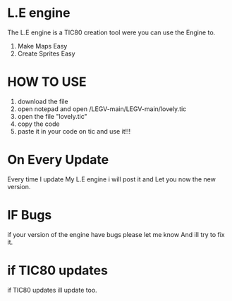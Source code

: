 # L.E engine
The L.E engine is a TIC80 creation tool were you can use the Engine to. 
1. Make Maps Easy
2. Create Sprites Easy
# HOW TO USE
1. download the file
2. open notepad and open /LEGV-main/LEGV-main/lovely.tic
3. open the file "lovely.tic"
4. copy the code
5. paste it in your code on tic and use it!!!

#  On Every  Update 
Every time I update My L.E engine i will post it and Let you now the new version.



# IF Bugs

if your version of the engine have bugs please let me know And ill try to fix it. 

# if TIC80 updates

if TIC80 updates ill update too.


